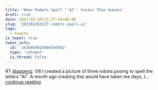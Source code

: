```yaml
---
title: 'When Robots Spell ''AI'' Faster Than Humans'
draft: true
date: 2023-02-28T15:27:54+00:00
slug: '202302281527-robots-spell-ai'
tags:
  - tweets
is_tweet: true
tweet_info:
  id: '1630469828984340482'
  type: 'retweet'
  is_thread: False
---
```




RT [@appenz](https://x.com/appenz): 1/8 I created a picture of three robots posing to spell the letters "AI". A month ago creating this would have taken me days, t… [continue reading](https://x.com/sytelus/status/1630469828984340482)
